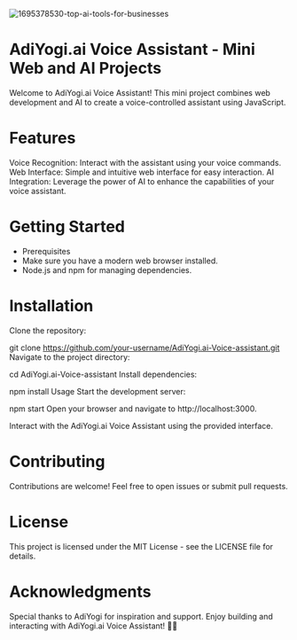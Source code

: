 ![1695378530-top-ai-tools-for-businesses](https://github.com/Champaranghar95/AdiYogi.ai-Voice-assistant/assets/143308596/05eda114-66b1-4888-b326-cb781d996704)
# AdiYogi.ai Voice Assistant - Mini Web and AI Projects
Welcome to AdiYogi.ai Voice Assistant! This mini project combines web development and AI to create a voice-controlled assistant using JavaScript.

# Features
Voice Recognition: Interact with the assistant using your voice commands.
Web Interface: Simple and intuitive web interface for easy interaction.
AI Integration: Leverage the power of AI to enhance the capabilities of your voice assistant.
# Getting Started
* Prerequisites
* Make sure you have a modern web browser installed.
* Node.js and npm for managing dependencies.
# Installation
Clone the repository:

   git clone https://github.com/your-username/AdiYogi.ai-Voice-assistant.git
Navigate to the project directory:

   cd AdiYogi.ai-Voice-assistant
Install dependencies:

   npm install
Usage
Start the development server:

   npm start
Open your browser and navigate to http://localhost:3000.

Interact with the AdiYogi.ai Voice Assistant using the provided interface.

# Contributing
Contributions are welcome! Feel free to open issues or submit pull requests.

# License
This project is licensed under the MIT License - see the LICENSE file for details.

# Acknowledgments
Special thanks to AdiYogi for inspiration and support.
Enjoy building and interacting with AdiYogi.ai Voice Assistant! 🚀✨













